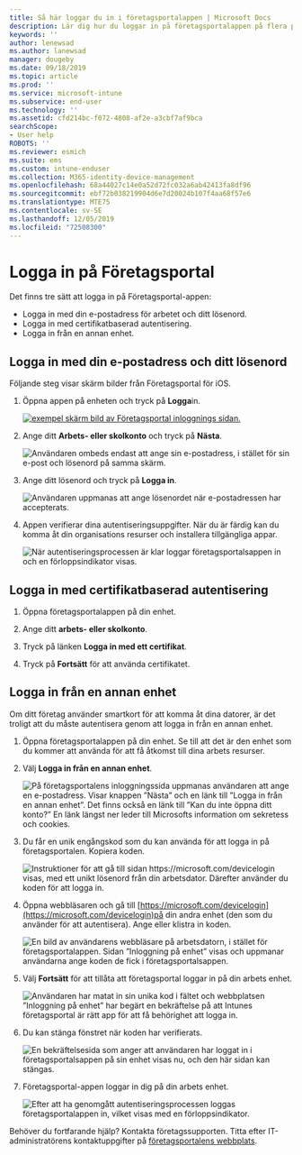 ```yaml
---
title: Så här loggar du in i företagsportalappen | Microsoft Docs
description: Lär dig hur du loggar in på företagsportalappen på flera plattformar.
keywords: ''
author: lenewsad
ms.author: lanewsad
manager: dougeby
ms.date: 09/18/2019
ms.topic: article
ms.prod: ''
ms.service: microsoft-intune
ms.subservice: end-user
ms.technology: ''
ms.assetid: cfd214bc-f072-4808-af2e-a3cbf7af9bca
searchScope:
- User help
ROBOTS: ''
ms.reviewer: esmich
ms.suite: ems
ms.custom: intune-enduser
ms.collection: M365-identity-device-management
ms.openlocfilehash: 68a44027c14e0a52d72fc032a6ab42413fa8df96
ms.sourcegitcommit: ebf72b038219904d6e7d20024b107f4aa68f57e6
ms.translationtype: MTE75
ms.contentlocale: sv-SE
ms.lasthandoff: 12/05/2019
ms.locfileid: "72508300"
---
```

# <a name="sign-in-to-company-portal"></a>Logga in på Företagsportal  

Det finns tre sätt att logga in på Företagsportal-appen:

* Logga in med din e-postadress för arbetet och ditt lösenord.  
* Logga in med certifikatbaserad autentisering.  
* Logga in från en annan enhet.    


## <a name="sign-in-with-your-email-address-and-password"></a>Logga in med din e-postadress och ditt lösenord
Följande steg visar skärm bilder från Företagsportal för iOS.  

1. Öppna appen på enheten och tryck på **Logga**in.  

   [![exempel skärm bild av Företagsportal inloggnings sidan.](/intune-user-help/media/intune-ios-cp-signin-1908.png)](/intune-user-help/media/intune-ios-cp-signin-lightbox-1908.png#lightbox)  


2. Ange ditt **Arbets- eller skolkonto** och tryck på **Nästa**.

   ![Användaren ombeds endast att ange sin e-postadress, i stället för sin e-post och lösenord på samma skärm.](/intune-user-help/media/cp_ios_aad_signin_after_1804_002.png)

3. Ange ditt lösenord och tryck på **Logga in**.

   ![Användaren uppmanas att ange lösenordet när e-postadressen har accepterats.](/intune-user-help/media/cp_ios_aad_signin_after_1804_003.png)

4. Appen verifierar dina autentiseringsuppgifter. När du är färdig kan du komma åt din organisations resurser och installera tillgängliga appar.  

   ![När autentiseringsprocessen är klar loggar företagsportalsappen in och en förloppsindikator visas.](/intune-user-help/media/cp_ios_aad_signin_after_1804_004.png)

## <a name="sign-in-with-certificate-based-authentication"></a>Logga in med certifikatbaserad autentisering

1. Öppna företagsportalappen på din enhet.  

2. Ange ditt **arbets- eller skolkonto**.  

3. Tryck på länken **Logga in med ett certifikat**.  

4. Tryck på **Fortsätt** för att använda certifikatet.  

## <a name="sign-in-from-another-device"></a>Logga in från en annan enhet

Om ditt företag använder smartkort för att komma åt dina datorer, är det troligt att du måste autentisera genom att logga in från en annan enhet.  

1. Öppna företagsportalappen på din enhet. Se till att det är den enhet som du kommer att använda för att få åtkomst till dina arbets resurser.       

1. Välj **Logga in från en annan enhet**.  

   ![På företagsportalens inloggningssida uppmanas användaren att ange en e-postadress.  Visar knappen ”Nästa” och en länk till ”Logga in från en annan enhet”. Det finns också en länk till ”Kan du inte öppna ditt konto?” En länk längst ner leder till Microsofts information om sekretess och cookies.](/intune-user-help/media/cp_ios_aad_signin_after_1804_005.png)

2. Du får en unik engångskod som du kan använda för att logga in på företagsportalen. Kopiera koden.

   ![Instruktioner för att gå till sidan https://microsoft.com/devicelogin visas, med ett unikt lösenord från din arbetsdator. Därefter använder du koden för att logga in.](/intune-user-help/media/cp_ios_aad_signin_after_1804_006.png)

3. Öppna webbläsaren och gå till [https://microsoft.com/devicelogin](https://microsoft.com/devicelogin)på din andra enhet (den som du använder för att autentisera). Ange eller klistra in koden.  

   ![En bild av användarens webbläsare på arbetsdatorn, i stället för företagsportalappen. Sidan ”Inloggning på enhet” visas och uppmanar användarna ange koden de fick i företagsportalsappen.](/intune/media/cp_ios_aad_signin_from_another_device_after_1704_004.png)

4. Välj __Fortsätt__ för att tillåta att företagsportal loggar in på din arbets enhet.   

   ![Användaren har matat in sin unika kod i fältet och webbplatsen ”Inloggning på enhet” har begärt en bekräftelse på att Intunes företagsportal är rätt app för att få behörighet att logga in.](/intune/media/cp_ios_aad_signin_from_another_device_after_1704_005.png)

5. Du kan stänga fönstret när koden har verifierats.  

   ![En bekräftelsesida som anger att användaren har loggat in i företagsportalsappen på sin enhet visas nu, och den här sidan kan stängas.](/intune/media/cp_ios_aad_signin_from_another_device_after_1704_006.png)

6. Företagsportal-appen loggar in dig på din arbets enhet.  

   ![Efter att ha genomgått autentiseringsprocessen loggas företagsportalappen in, vilket visas med en förloppsindikator.](/intune-user-help/media/cp_ios_aad_signin_after_1804_007.png)

Behöver du fortfarande hjälp? Kontakta företagssupporten. Titta efter IT-administratörens kontaktuppgifter på [företagsportalens webbplats](https://go.microsoft.com/fwlink/?linkid=2010980).  
